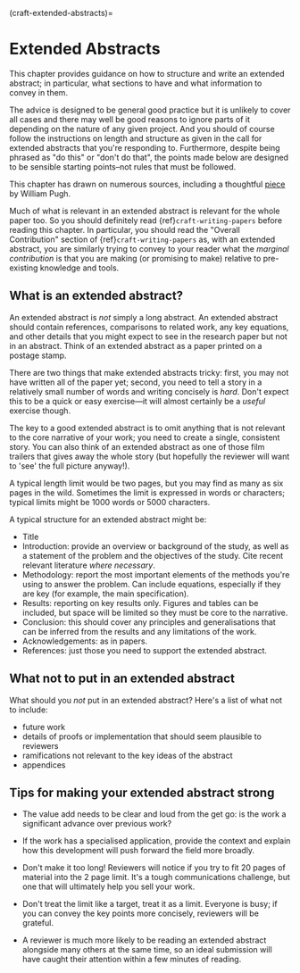 (craft-extended-abstracts)=
# Extended Abstracts

This chapter provides guidance on how to structure and write an extended abstract; in particular, what sections to have and what information to convey in them.

The advice is designed to be general good practice but it is unlikely to cover all cases and there may well be good reasons to ignore parts of it depending on the nature of any given project. And you should of course follow the instructions on length and structure as given in the call for extended abstracts that you're responding to. Furthermore, despite being phrased as "do this" or "don't do that", the points made below are designed to be sensible starting points–not rules that must be followed.

This chapter has drawn on numerous sources, including a thoughtful [piece](https://www.sigplan.org/Resources/Advice/Pugh/) by William Pugh.

Much of what is relevant in an extended abstract is relevant for the whole paper too. So you should definitely read {ref}`craft-writing-papers` before reading this chapter. In particular, you should read the "Overall Contribution" section of {ref}`craft-writing-papers` as, with an extended abstract, you are similarly trying to convey to your reader what the *marginal contribution* is that you are making (or promising to make) relative to pre-existing knowledge and tools.

## What is an extended abstract?

An extended abstract is *not* simply a long abstract. An extended abstract should contain references, comparisons to related work, any key equations, and other details that you might expect to see in the research paper but not in an abstract. Think of an extended abstract as a paper printed on a postage stamp.

There are two things that make extended abstracts tricky: first, you may not have written all of the paper yet; second, you need to tell a story in a relatively small number of words and writing concisely is *hard*. Don't expect this to be a quick or easy exercise—it will almost certainly be a *useful* exercise though.

The key to a good extended abstract is to omit anything that is not relevant to the core narrative of your work; you need to create a single, consistent story. You can also think of an extended abstract as one of those film trailers that gives away the whole story (but hopefully the reviewer will want to 'see' the full picture anyway!).

A typical length limit would be two pages, but you may find as many as six pages in the wild. Sometimes the limit is expressed in words or characters; typical limits might be 1000 words or 5000 characters.

A typical structure for an extended abstract might be:

- Title
- Introduction: provide an overview or background of the study, as well as a statement of the problem and the objectives of the study. Cite recent relevant literature *where necessary*.
- Methodology: report the most important elements of the methods you're using to answer the problem. Can include equations, especially if they are key (for example, the main specification).
- Results: reporting on key results only. Figures and tables can be included, but space will be limited so they must be core to the narrative.
- Conclusion: this should cover any principles and generalisations that can be inferred from the results and any limitations of the work.
- Acknowledgements: as in papers.
- References: just those you need to support the extended abstract.

## What not to put in an extended abstract

What should you *not* put in an extended abstract? Here's a list of what not to include:

- future work
- details of proofs or implementation that should seem plausible to reviewers
- ramifications not relevant to the key ideas of the abstract
- appendices

## Tips for making your extended abstract strong

- The value add needs to be clear and loud from the get go: is the work a significant advance over previous work?

- If the work has a specialised application, provide the context and explain how this development will push forward the field more broadly.

- Don't make it too long! Reviewers will notice if you try to fit 20 pages of material into the 2 page limit. It's a tough communications challenge, but one that will ultimately help you sell your work.

- Don't treat the limit like a target, treat it as a limit. Everyone is busy; if you can convey the key points more concisely, reviewers will be grateful.

- A reviewer is much more likely to be reading an extended abstract alongside many others at the same time, so an ideal submission will have caught their attention within a few minutes of reading.
